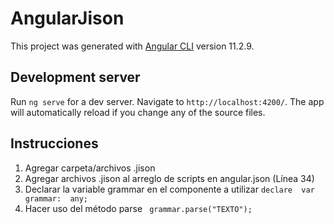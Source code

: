 # AngularJison

This project was generated with [Angular CLI](https://github.com/angular/angular-cli) version 11.2.9.

## Development server

Run `ng serve` for a dev server. Navigate to `http://localhost:4200/`. The app will automatically reload if you change any of the source files.

## Instrucciones 

1. Agregar carpeta/archivos .jison
2. Agregar archivos .jison al arreglo de scripts en angular.json (Línea 34)
3. Declarar la variable grammar en el componente a utilizar ```declare  var grammar:  any;```
4. Hacer uso del método parse ``` grammar.parse("TEXTO");```
